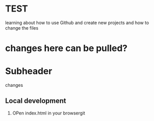 # TEST

learning about how to use Github and create new projects
and how to change the files

# changes here can be pulled?

# Subheader

changes 

## Local development 

1. OPen index.html in your browsergit 